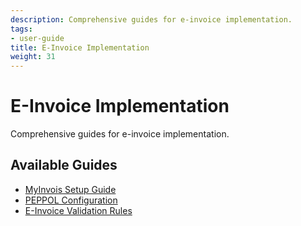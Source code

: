 ```yaml
---
description: Comprehensive guides for e-invoice implementation.
tags:
- user-guide
title: E-Invoice Implementation
weight: 31
---
```


# E-Invoice Implementation

Comprehensive guides for e-invoice implementation.

## Available Guides

- [MyInvois Setup Guide](/guides/einvoice-guides/myinvois-setup/)
- [PEPPOL Configuration](/guides/einvoice-guides/peppol-configuration/)
- [E-Invoice Validation Rules](/guides/einvoice-guides/einvoice-validation/)